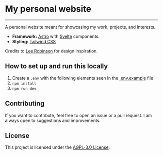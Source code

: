 # My personal website

---

A personal website meant for showcasing my work, projects, and interests.

- **Framework:** [Astro](https://astro.build/) with [Svelte](https://svelte.dev/) components.
- **Styling:** [Tailwind CSS](https://tailwindcss.com/)

Credits to [Lee Robinson](https://github.com/leerob/leerob.io) for design inspiration.

## How to set up and run this locally

1. Create a `.env` with the following elements seen in the [.env.example](https://github.com/banner4422/personal-website/blob/master/.env.example) file
2. `npm install`
3. `npm run dev`

## Contributing

If you want to contribute, feel free to open an issue or a pull request. I am always open to suggestions and improvements.

## License

This project is licensed under the [AGPL-3.0 License](./LICENSE).
